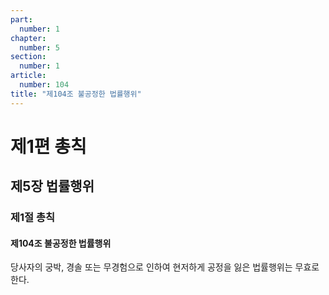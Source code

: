 ```yaml
---
part:
  number: 1
chapter:
  number: 5
section:
  number: 1
article:
  number: 104
title: "제104조 불공정한 법률행위"
---
```


# 제1편 총칙

## 제5장 법률행위

### 제1절 총칙

#### 제104조 불공정한 법률행위

당사자의 궁박, 경솔 또는 무경험으로 인하여 현저하게 공정을 잃은 법률행위는 무효로 한다.
